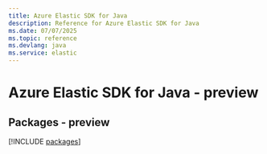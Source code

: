 ```yaml
---
title: Azure Elastic SDK for Java
description: Reference for Azure Elastic SDK for Java
ms.date: 07/07/2025
ms.topic: reference
ms.devlang: java
ms.service: elastic
---
```

# Azure Elastic SDK for Java - preview
## Packages - preview
[!INCLUDE [packages](elastic-index.md)]
